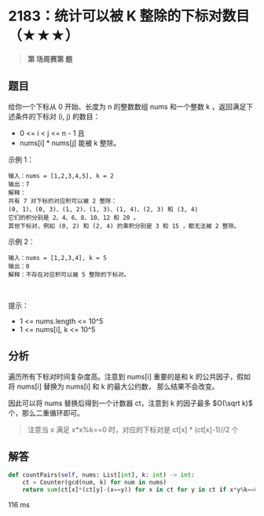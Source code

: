 # 2183：统计可以被 K 整除的下标对数目（★★★）


> **第  场周赛第  题**

## 题目

给你一个下标从 0 开始、长度为 n 的整数数组 nums 和一个整数 k ，返回满足下述条件的下标对 (i, j) 的数目：

- 0 <= i < j <= n - 1 且
- nums[i] * nums[j] 能被 k 整除。
 

示例 1：

    输入：nums = [1,2,3,4,5], k = 2
    输出：7
    解释：
    共有 7 对下标的对应积可以被 2 整除：
    (0, 1)、(0, 3)、(1, 2)、(1, 3)、(1, 4)、(2, 3) 和 (3, 4)
    它们的积分别是 2、4、6、8、10、12 和 20 。
    其他下标对，例如 (0, 2) 和 (2, 4) 的乘积分别是 3 和 15 ，都无法被 2 整除。    
示例 2：

    输入：nums = [1,2,3,4], k = 5
    输出：0
    解释：不存在对应积可以被 5 整除的下标对。
 

提示：
- 1 <= nums.length <= 10^5
- 1 <= nums[i], k <= 10^5


 
## 分析

遍历所有下标对时间复杂度高。注意到 nums[i] 重要的是和 k 的公共因子，假如将 nums[i] 替换为 nums[i] 和 k 的最大公约数，
那么结果不会改变。

因此可以将 nums 替换后得到一个计数器 ct，注意到 k 的因子最多 $O(\sqrt k)$ 个，那么二重循环即可。

> 注意当 x 满足 x*x%k==0 时，对应的下标对是 ct[x] * (ct[x]-1)//2 个 



## 解答

```python
def countPairs(self, nums: List[int], k: int) -> int:
    ct = Counter(gcd(num, k) for num in nums)
    return sum(ct[x]*(ct[y]-(x==y)) for x in ct for y in ct if x*y%k==0)//2
```
116 ms

